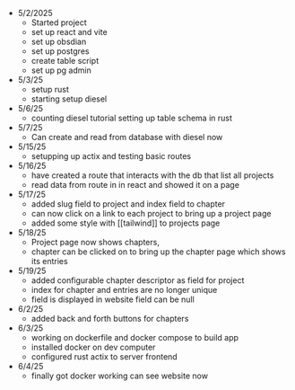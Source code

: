 - 5/2/2025
	- Started project
	- set up react and vite
	- set up obsdian
	- set up postgres
	- create table script
	- set up pg admin
- 5/3/25
	- setup rust 
	- starting setup diesel
- 5/6/25
	- counting diesel tutorial setting up table schema in rust
- 5/7/25
	- Can create and read from database with diesel now
- 5/15/25
	- setupping up actix and testing basic routes
- 5/16/25
	- have created a route that interacts with the db that list all projects
	- read data from route in in react and showed it on a page
- 5/17/25
	- added slug field to project and index field to chapter 
	- can now click on a link to each project to bring up a project page
	- added some style with [[tailwind]] to projects page
- 5/18/25
	- Project page now shows chapters, 
	- chapter can be clicked on to bring up the chapter page which shows its entries
- 5/19/25
	- added configurable chapter descriptor as field for project
	- index for chapter and entries are no longer unique 
	- field is displayed in website field can be null
- 6/2/25
	- added back and forth buttons for chapters
- 6/3/25
	- working on dockerfile and docker compose to build app
	- installed docker on dev computer
	- configured rust actix to server frontend 
- 6/4/25
	- finally got docker working can see website now